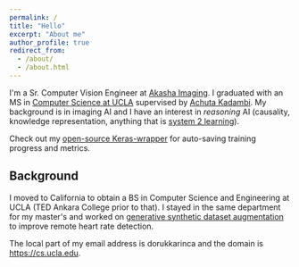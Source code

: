```yaml
---
permalink: /
title: "Hello"
excerpt: "About me"
author_profile: true
redirect_from: 
  - /about/
  - /about.html
---
```


I'm a Sr. Computer Vision Engineer at [Akasha Imaging](https://akasha.im). I graduated with an MS in [Computer Science at UCLA](https://cs.ucla.edu) supervised by [Achuta Kadambi](https://visual.ee.ucla.edu). My background is in imaging AI and I have an interest in *reasoning* AI (causality, knowledge representation, anything that is [system 2 learning](https://bdtechtalks.com/2019/12/23/yoshua-bengio-neurips-2019-deep-learning/)).

Check out my [open-source Keras-wrapper](https://github.com/dorukkarinca/keras-buoy) for auto-saving training progress and metrics.

Background
------
I moved to California to obtain a BS in Computer Science and Engineering at UCLA (TED Ankara College prior to that). I stayed in the same department for my master's and worked on [generative synthetic dataset augmentation](https://dorukkarinca.com/publication/2021-06-10-overcoming-difficulty-in-obtaining) to improve remote heart rate detection.

The local part of my email address is dorukkarinca and the domain is https://cs.ucla.edu.